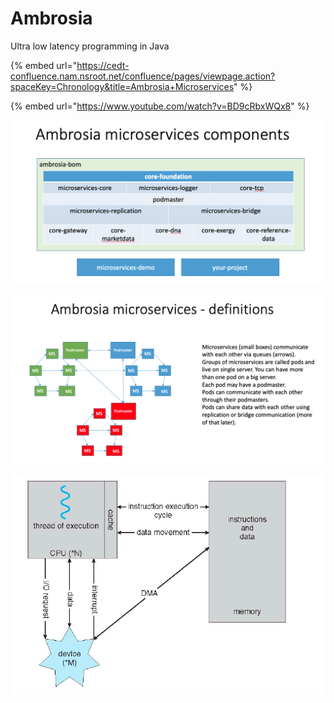 # Ambrosia

Ultra low latency programming in Java 

{% embed url="https://cedt-confluence.nam.nsroot.net/confluence/pages/viewpage.action?spaceKey=Chronology&title=Ambrosia+Microservices" %}

{% embed url="https://www.youtube.com/watch?v=BD9cRbxWQx8" %}





![](../.gitbook/assets/image%20%2894%29.png)

![](../.gitbook/assets/image%20%28151%29.png)

![](../.gitbook/assets/image%20%28140%29.png)



